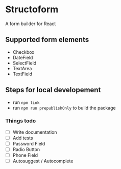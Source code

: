 # Structoform
A form builder for React

## Supported form elements
* Checkbox
* DateField
* SelectField
* TextArea
* TextField


## Steps for local developement
* run `npm link`
* run `npm run prepublishOnly` to build the package

### Things todo
- [ ] Write documentation
- [ ] Add tests
- [ ] Password Field
- [ ] Radio Button
- [ ] Phone Field
- [ ] Autosuggest / Autocomplete
